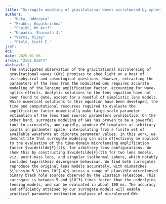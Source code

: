 ```yaml
---
title: "Surrogate modeling of gravitational waves microlensed by spherically symmetric potentials"
authors:
  - "Deka, Uddeepta"
  - "Prabhu, Gopalkrishna"
  - "Shaikh, Md Arif"
  - "Kapadia, Shasvath J."
  - "Varma, Vijay"
  - "Field, Scott E."
jref:
doi:
date: 2025-01-06
arxiv: "2501.02974"
abstract: |
  The anticipated observation of the gravitational microlensing of
  gravitational waves (GWs) promises to shed light on a host of
  astrophysical and cosmological questions. However, extracting the
  parameters of the lens from the modulated GWs requires accurate
  modeling of the lensing amplification factor, accounting for wave-
  optics effects. Analytic solutions to the lens equation have not
  been found to date, except for a handful of simplistic lens models.
  While numerical solutions to this equation have been developed, the
  time and computational resources required to evaluate the
  amplification factor numerically make large-scale parameter
  estimation of the lens (and source) parameters prohibitive. On the
  other hand, surrogate modeling of GWs has proven to be a powerful
  tool to accurately, and rapidly, produce GW templates at arbitrary
  points in parameter space, interpolating from a finite set of
  available waveforms at discrete parameter values. In this work, we
  demonstrate that surrogate modeling can also effectively be applied
  to the evaluation of the time-domain microlensing amplification
  factor $\widetilde{F}(t)$, for arbitrary lens configurations. We
  show this by constructing $\widetilde{F}(t)$ for two lens models,
  viz. point-mass lens, and singular isothermal sphere, which notably
  includes logarithmic divergence behaviour. We find both surrogates
  reproduce the original lens models accurately, with mismatches
  $\lesssim 5 \times 10^{-4}$ across a range of plausible microlensed
  binary black hole sources observed by the Einstein Telescope. This
  surrogate is between 5 and $10^3$ times faster than the underlying
  lensing models, and can be evaluated in about 100 ms. The accuracy
  and efficiency attained by our surrogate models will enable
  practical parameter estimation analyses of microlensed GWs.
---
```

